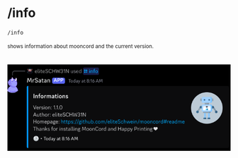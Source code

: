 # /info

```shell
/info
```
<small>shows information about mooncord and the current version.</small>  
<br><br>
![Screenshot](../../../img/discord/info_1.png)